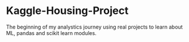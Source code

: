 # Kaggle-Housing-Project
The beginning of my analystics journey using real projects to learn about ML, pandas and scikit learn modules.

